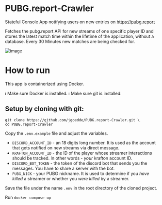 # PUBG.report-Crawler

Stateful Console App notifying users on new entries on https://pubg.report

Fetches the pubg.report API for new streams of one specific player ID and stores the latest match time within the lifetime of the application, without a database. Every 30 Minutes new matches are being checked for.

![image](https://github.com/jgoedde/PUBG.report-Crawler/assets/129423545/e28b12e9-ed9c-4e0c-8837-1a5b8596d835)

# How to run

This app is containerized using Docker.

ℹ️ Make sure Docker is installed.
ℹ️ Make sure git is installed.

## Setup by cloning with git:

```
git clone https://github.com/jgoedde/PUBG.report-Crawler.git \
cd PUBG.report-Crawler
```

Copy the `.env.example` file and adjust the variables.

- `DISCORD_ACCOUNT_ID` - an 18 digits long number. It is used as the account that gets notified on new streams via direct message.
- `KRAFTON_ACCOUNT_ID` - the ID of the player whose streamer interactions should be tracked. In other words - *your* krafton account ID.
- `DISCORD_BOT_TOKEN` - the token of the discord bot that sends you the messages. You have to share a server with the bot.
- `PUBG_NICK` - your PUBG nickname. It is used to determine if you *have killed* a streamer or whether you *were killed* by a streamer.

Save the file under the name `.env` in the root directory of the cloned project.

Run `docker compose up`
